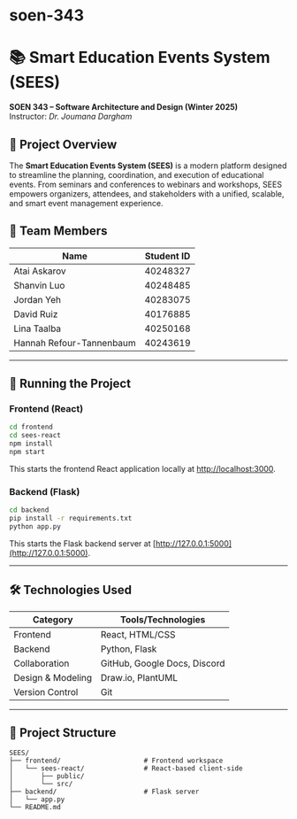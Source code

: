 # soen-343

# 📚 Smart Education Events System (SEES)

**SOEN 343 – Software Architecture and Design (Winter 2025)**  
Instructor: *Dr. Joumana Dargham*

## 📌 Project Overview

The **Smart Education Events System (SEES)** is a modern platform designed to streamline the planning, coordination, and execution of educational events. From seminars and conferences to webinars and workshops, SEES empowers organizers, attendees, and stakeholders with a unified, scalable, and smart event management experience.


## 👥 Team Members

| Name               | Student ID | 
|--------------------|------------|
| Atai Askarov       | 40248327       | 
| Shanvin Luo   | 40248485       |
| Jordan Yeh   | 40283075       | 
| David Ruiz    | 40176885      | 
| Lina Taalba    | 40250168      | 
|Hannah Refour-Tannenbaum|40243619|

---

## 🚀 Running the Project

### Frontend (React)
```bash
cd frontend
cd sees-react
npm install
npm start
```
This starts the frontend React application locally at [http://localhost:3000](http://localhost:3000).

### Backend (Flask)
```bash
cd backend
pip install -r requirements.txt
python app.py
```
This starts the Flask backend server at [http://127.0.0.1:5000](http://127.0.0.1:5000).

---

## 🛠️ Technologies Used

| Category            | Tools/Technologies |
|---------------------|-------------------|
| Frontend            | React, HTML/CSS   |
| Backend             | Python, Flask     |
| Collaboration       | GitHub, Google Docs, Discord |
| Design & Modeling   | Draw.io, PlantUML |
| Version Control     | Git               |

---

## 📄 Project Structure

```
SEES/
├── frontend/                     # Frontend workspace
│   └── sees-react/               # React-based client-side
│       ├── public/
│       └── src/
├── backend/                      # Flask server
│   └── app.py
└── README.md
```
